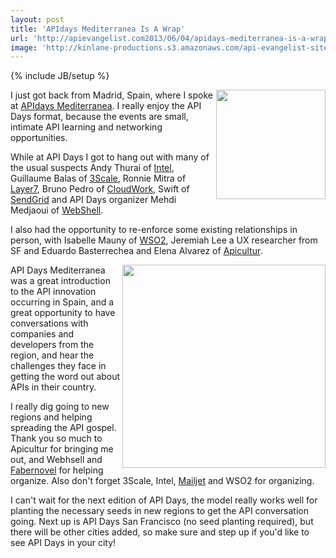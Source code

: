 ```yaml
---
layout: post
title: 'APIdays Mediterranea Is A Wrap'
url: 'http://apievangelist.com2013/06/04/apidays-mediterranea-is-a-wrap/'
image: 'http://kinlane-productions.s3.amazonaws.com/api-evangelist-site/blog/api-days-editerranea-logo.png'
---
```

{% include JB/setup %}
<p>
     <a href="http://mediterranea.apidays.io/"><img src="https://s3.amazonaws.com/kinlane-productions/events/api-days-madrid/api-days-editerranea-logo.png"  width="175" align="right" /></a>
</p>
<p>
     I just got back from Madrid, Spain, where I spoke at <a href="http://mediterranea.apidays.io/">APIdays Mediterranea</a>. I really enjoy the API Days format, because the events are small, intimate API learning and networking opportunities.
</p>
<p>
     While at API Days I got to hang out with many of the usual suspects Andy Thurai of <a title="API Management" href="http://cloudsecurity.intel.com/api-management">Intel</a>, Guillaume Balas of <a title="API Management" href="http://3scale.net">3Scale</a>, Ronnie Mitra of <a title="API Management" href="http://www.layer7tech.com/">Layer7</a>, Bruno Pedro of <a title="CloudWork" href="http://cloudwork.com">CloudWork</a>, Swift of <a href="http://sendgrid.com">SendGrid</a> and API Days organizer Mehdi Medjaoui of <a href="http://webshell.io">WebShell</a>.
</p>
<p>
     I also had the opportunity to re-enforce some existing relationships in person, with Isabelle Mauny of <a title="API Management" href="http://wso2.com">WSO2</a>, Jeremiah Lee a UX researcher from SF and Eduardo Basterrechea and Elena Alvarez of <a href="http://www.apicultur.com/en/">Apicultur</a>.
</p>
<p>
     <a href="http://mediterranea.apidays.io/"><img src="https://s3.amazonaws.com/kinlane-productions/kin-lane/kin-lane-api-days-spain.jpg"  width="325" align="right" /></a>
</p>
<p>
     API Days Mediterranea was a great introduction to the API innovation occurring in Spain, and a great opportunity to have conversations with companies and developers from the region, and hear the challenges they face in getting the word out about APIs in their country.
</p>
<p>
     I really dig going to new regions and helping spreading the API gospel. Thank you so much to Apicultur for bringing me out, and Webhsell and <a href="http://www.fabernovel.com/en/">Fabernovel</a> for helping organize. Also don't forget 3Scale, Intel, <a title="Email" href="https://www.mailjet.com/">Mailjet</a> and WSO2 for organizing.
</p>
<p>
     I can't wait for the next edition of API Days, the model really works well for planting the necessary seeds in new regions to get the API conversation going. Next up is API Days San Francisco (no seed planting required), but there will be other cities added, so make sure and step up if you'd like to see API Days in your city!
</p>
